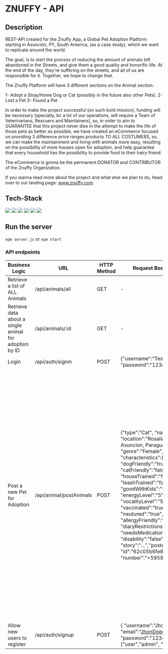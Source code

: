 # ZNUFFY - API

## Description

REST-API created for the Znuffy App, a Global Pet Adoption Platform starting in Asunción, PY, South America, (as a case study), which we want to replicate around the world.

The goal, is to start the process of reducing the amount of animals left abandoned in the Streets, and give them a good quality and honorific life.
At the end of the day, they're suffering on the streets, and all of us are responsible for it. Together, we hope to change that.

The Znuffy Platform will have 3 different sections on the Animal section:

1- Adopt a Stray/Home Dog or Cat (possibly in the future also other Pets).
2- Lost a Pet
3- Found a Pet

In order to make the project successful (on such bold mission), funding will be necessary (specially, bc a lot of our operations, will require a Team of Veterinarians, Rescuers and Maintainers), so, in order to aim to GUARANTEE that this project never dies in the attempt to make the life of those pets as better as possible, we have created an eCommerce focused on providing 3 difference price ranges products TO ALL COSTUMERS, so, we can make the maintainment and living with animals more easy, resulting on the possibility of more houses open for adoption, and help guarantee that every household has the possibility to provide food to their hairy friend.

The eCommerce is gonna be the permanent DONATOR and CONTRIBUTOR of the Znuffy Organization.

If you wanna read more about the project and what else we plan to do, head over to our landing page: www.znuffy.com

## Tech-Stack

  <img src="https://img.shields.io/badge/Node.js-05122A?style=flat&logo=Node.js">
  <img src="https://img.shields.io/badge/Express-05122A?style=flat&logo=Express">
  <img src="https://img.shields.io/badge/MongoDB-05122A?style=flat&logo=MongoDB">
  <img src="https://img.shields.io/badge/JWT-05122A?style=flat&logo=JSON-Web-Tokens">
  <img src="https://img.shields.io/badge/npm-05122A?style=flat&logo=npm">

  <img src="https://img.shields.io/badge/Postman-05122A?style=flat&logo=Postman">

## Run the server

`npm server.js`
or
`npm start`

### API endpoints

| Business Logic                                         | URL                     | HTTP Method | Request Body data Format                                                                                                                                                                                                                                                                                                                                                                                                                                                                                                                                                                                                                  | Response Body data Format                                                                                                                                                                                                                                                                                                                                                                                                                                                                                                                                                                                                                                                                                                                                                                                                                                                                                                                                                                                                                                                                                                          |
| ------------------------------------------------------ | ----------------------- | ----------- | ----------------------------------------------------------------------------------------------------------------------------------------------------------------------------------------------------------------------------------------------------------------------------------------------------------------------------------------------------------------------------------------------------------------------------------------------------------------------------------------------------------------------------------------------------------------------------------------------------------------------------------------- | ---------------------------------------------------------------------------------------------------------------------------------------------------------------------------------------------------------------------------------------------------------------------------------------------------------------------------------------------------------------------------------------------------------------------------------------------------------------------------------------------------------------------------------------------------------------------------------------------------------------------------------------------------------------------------------------------------------------------------------------------------------------------------------------------------------------------------------------------------------------------------------------------------------------------------------------------------------------------------------------------------------------------------------------------------------------------------------------------------------------------------------- |
| Retrieve a list of ALL Animals                         | /api/animals/all        | GET         | -                                                                                                                                                                                                                                                                                                                                                                                                                                                                                                                                                                                                                                         | { "name": "Miauchi", "location": "Rosalia de las Adas 372, Asuncion, Paraguay", "type": "Cat", "\_id": "62c067dd6ebb54f2e2c8d2e9"...}                                                                                                                                                                                                                                                                                                                                                                                                                                                                                                                                                                                                                                                                                                                                                                                                                                                                                                                                                                                              |
| Retrieve data about a single animal for adoption by ID | /api/animals/:id        | GET         | -                                                                                                                                                                                                                                                                                                                                                                                                                                                                                                                                                                                                                                         | { "message": "ID found for - Miauchi: 62c067dd6ebb54f2e2c8d2e9" }                                                                                                                                                                                                                                                                                                                                                                                                                                                                                                                                                                                                                                                                                                                                                                                                                                                                                                                                                                                                                                                                  |
| Login                                                  | /api/auth/signin        | POST        | {"username":"Tester", "password":"12345"}                                                                                                                                                                                                                                                                                                                                                                                                                                                                                                                                                                                                 | {"id":"62c05b6fe854ed618fd2a607", "username": "Tester", "email": "tester@gmail.com", "roles": [ "ROLE_USER", "ROLE_MODERATOR", "ROLE_ADMIN"], "accessToken": "eyJhbGciOiJIUzI1NiIsInR5cCI6IkpXVCJ9.eyJpZCI6IjYyYzA1YjZmZTg1NGVkNjE4ZmQyYTYwNyIsImlhdCI6MTY1Njc4NTA0MywiZXhwIjoxNjU2ODcxNDQzfQ.xw0DaFbJdyAneN0rrcxpHTCsXvMiHDH8AGAL3fJCCfw"                                                                                                                                                                                                                                                                                                                                                                                                                                                                                                                                                                                                                                                                                                                                                                                         |
| Post a new Pet for Adoption                            | /api/animal/postAnimals | POST        | {"type":"Cat", "name":"Miauchi", "location":"Rosalia de las Adas 372, Asuncion, Paraguay", "age":"2", "genre":"Female", "breed": "Stray", "characteristics":{ "groom":"false", "dogFriendly":"true", "catFriendly":"false", "houseTrained":"false", "leashTrained":"false", "goodWithKids":"false", "energyLevel":"5", "vocalityLevel":"5" }, "medicalInfo":{ "vaccinated":"true", "neutured":"true", "shortHair":"true", "allergyFriendly":"true", "diaryRestrictions":"false", "needsMedication":"false", "disability":"false", "spayed":"false"}, "story":"...","poster":{ "id":"62c05b6fe854ed618fd2a607", "number":"+595994880781" } | Report: <br><br>1. Updating User postsArray with animalID was successfully! <br> <br> 2. postAnimal successfully sent: <br>{ "type": "Cat", <br>"posted": "2022-07-02T14:54:42.000Z", <br>"name": "Miauchi", <br>"location": "Rosalia de las Adas 372, Asuncion, Paraguay", <br>"age": 2, <br>"genre": "Female", <br>"breed": "Stray", <br><br>"characteristics": { "easyToGrood": false, <br>"dogFriendly": true, <br>"catFriendly": false, <br>"houseTrained": false, <br>"leashTrained": false, <br>"goodWithKids": false, <br>"energyLevel": 5, <br>"vocality": 5}, <br><br>"medicalInfo": { "vaccinated": true, <br>"neutured": true, <br>"shortHair": true, <br>"allergyFriendly": true, <br>"diaryRestrictions": false, <br>"needsMedication": false, <br>"disability": false, <br>"spayed": false}, <br><br>"poster": { "id": "62c05b6fe854ed618fd2a607", <br>"number": 595994880781, <br>"contactChannels": [ "+595994880781", "tester@gmail.com"], <br>"name": "Tester", <br>"userSince": "2022-07-02T12:51:04.000Z", <br>"email": "tester@gmail.com"}, <br><br>"story": "...", <br>"\_id": "62c07883f006ffb92cc1e896",} |
| Allow new users to register                            | /api/auth/signup        | POST        | { "username":"JhonDoe" "email":"JhonDoe@jhondoe.com", "password":"12345","roles":["user","admin", "moderator"]}                                                                                                                                                                                                                                                                                                                                                                                                                                                                                                                           | { "message": "User was registered successfully!" }                                                                                                                                                                                                                                                                                                                                                                                                                                                                                                                                                                                                                                                                                                                                                                                                                                                                                                                                                                                                                                                                                 |
